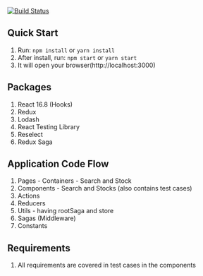 [![Build Status](https://travis-ci.org/Arit143/stock-quotes.svg?branch=master)](https://travis-ci.org/Arit143/stock-quotes)

## Quick Start

1.  Run: `npm install` or `yarn install`
2.  After install, run: `npm start` or `yarn start`
3.  It will open your browser(http://localhost:3000)

## Packages
1. React 16.8 (Hooks)
2. Redux
3. Lodash
4. React Testing Library
5. Reselect
6. Redux Saga

## Application Code Flow

1. Pages - Containers - Search and Stock
2. Components - Search and Stocks (also contains test cases)
3. Actions
4. Reducers
6. Utils - having rootSaga and store
6. Sagas (Middleware)
7. Constants

## Requirements

1. All requirements are covered in test cases in the components



